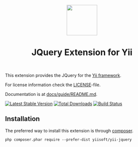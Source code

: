 <p align="center">
    <a href="https://github.com/yiisoft" target="_blank">
        <img src="https://avatars0.githubusercontent.com/u/70142" height="100px">
    </a>
    <h1 align="center">JQuery Extension for Yii</h1>
    <br>
</p>

This extension provides the JQuery for the [Yii framework](http://www.yiiframework.com).

For license information check the [LICENSE](LICENSE.md)-file.

Documentation is at [docs/guide/README.md](docs/guide/README.md).

[![Latest Stable Version](https://poser.pugx.org/yiisoft/yii-jquery/v/stable.png)](https://packagist.org/packages/yiisoft/yii-jquery)
[![Total Downloads](https://poser.pugx.org/yiisoft/yii-jquery/downloads.png)](https://packagist.org/packages/yiisoft/yii-jquery)
[![Build Status](https://travis-ci.org/yiisoft/yii-jquery.svg?branch=master)](https://travis-ci.org/yiisoft/yii-jquery)


Installation
------------

The preferred way to install this extension is through [composer](http://getcomposer.org/download/).

```
php composer.phar require --prefer-dist yiisoft/yii-jquery
```

